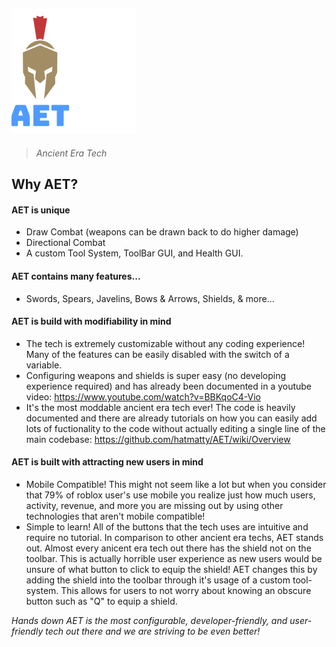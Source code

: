 ## ![alt text](GithubLogo.png)
> *Ancient Era Tech*

## Why AET?

#### AET is unique
- Draw Combat (weapons can be drawn back to do higher damage)
- Directional Combat
- A custom Tool System, ToolBar GUI, and Health GUI.

#### AET contains many features...
- Swords, Spears, Javelins, Bows & Arrows, Shields, & more...

#### AET is build with modifiability in mind
- The tech is extremely customizable without any coding experience! Many of the features can be easily disabled with the switch of a variable.
- Configuring weapons and shields is super easy (no developing experience required) and has already been documented in a youtube video: https://www.youtube.com/watch?v=BBKqoC4-Vio
- It's the most moddable ancient era tech ever! The code is heavily documented and there are already tutorials on how you can easily add lots of fuctionality to the code without actually editing a single line of the main codebase: https://github.com/hatmatty/AET/wiki/Overview

#### AET is built with attracting new users in mind
- Mobile Compatible! This might not seem like a lot but when you consider that 79% of roblox user's use mobile you realize just how much users, activity, revenue, and more you are missing out by using other technologies that aren't mobile compatible!
- Simple to learn! All of the buttons that the tech uses are intuitive and require no tutorial. In comparison to other ancient era techs, AET stands out. Almost every anicent era tech out there has the shield not on the toolbar. This is actually horrible user experience as new users would be unsure of what button to click to equip the shield! AET changes this by adding the shield into the toolbar through it's usage of a custom tool-system. This allows for users to not worry about knowing an obscure button such as "Q" to equip a shield.

*Hands down AET is the most configurable, developer-friendly, and user-friendly tech out there and we are striving to be even better!*







